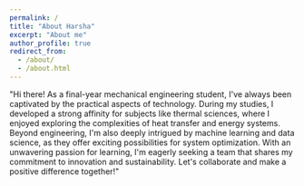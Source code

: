 ```yaml
---
permalink: /
title: "About Harsha"
excerpt: "About me"
author_profile: true
redirect_from: 
  - /about/
  - /about.html
---
```


"Hi there! As a final-year mechanical engineering student, I've always been captivated by the practical aspects of technology. During my studies, I developed a strong affinity for subjects like thermal sciences, where I enjoyed exploring the complexities of heat transfer and energy systems. Beyond engineering, I'm also deeply intrigued by machine learning and data science, as they offer exciting possibilities for system optimization. With an unwavering passion for learning, I'm eagerly seeking a team that shares my commitment to innovation and sustainability. Let's collaborate and make a positive difference together!"
